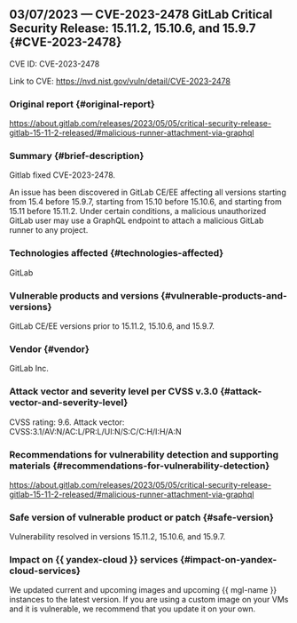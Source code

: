 ## 03/07/2023 — CVE-2023-2478 GitLab Critical Security Release: 15.11.2, 15.10.6, and 15.9.7 {#CVE-2023-2478}

CVE ID: CVE-2023-2478

Link to CVE: <https://nvd.nist.gov/vuln/detail/CVE-2023-2478>

### Original report {#original-report}

<https://about.gitlab.com/releases/2023/05/05/critical-security-release-gitlab-15-11-2-released/#malicious-runner-attachment-via-graphql>

### Summary {#brief-description}

Gitlab fixed CVE-2023-2478.

An issue has been discovered in GitLab CE/EE affecting all versions starting from 15.4 before 15.9.7, starting from 15.10 before 15.10.6, and starting from 15.11 before 15.11.2. Under certain conditions, a malicious unauthorized GitLab user may use a GraphQL endpoint to attach a malicious GitLab runner to any project.

### Technologies affected {#technologies-affected}

GitLab

### Vulnerable products and versions {#vulnerable-products-and-versions}

GitLab CE/EE versions prior to 15.11.2, 15.10.6, and 15.9.7.

### Vendor {#vendor}

GitLab Inc.

### Attack vector and severity level per CVSS v.3.0 {#attack-vector-and-severity-level}

CVSS rating: 9.6. Attack vector: CVSS:3.1/AV:N/AC:L/PR:L/UI:N/S:C/C:H/I:H/A:N

### Recommendations for vulnerability detection and supporting materials {#recommendations-for-vulnerability-detection}

<https://about.gitlab.com/releases/2023/05/05/critical-security-release-gitlab-15-11-2-released/#malicious-runner-attachment-via-graphql>

### Safe version of vulnerable product or patch {#safe-version}

Vulnerability resolved in versions 15.11.2, 15.10.6, and 15.9.7.

### Impact on {{ yandex-cloud }} services {#impact-on-yandex-cloud-services}

We updated current and upcoming images and upcoming {{ mgl-name }} instances to the latest version. If you are using a custom image on your VMs and it is vulnerable, we recommend that you update it on your own.
